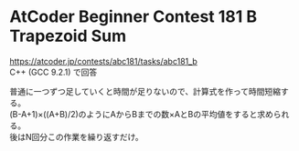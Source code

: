 # AtCoder Beginner Contest 181 B Trapezoid Sum  
https://atcoder.jp/contests/abc181/tasks/abc181_b  
C++ (GCC 9.2.1) で回答  

普通に一つずつ足していくと時間が足りないので、計算式を作って時間短縮する。  
(B-A+1)×((A+B)/2)のようにAからBまでの数×AとBの平均値をすると求められる。  
後はN回分この作業を繰り返すだけ。
